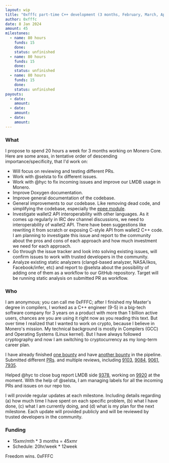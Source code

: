 ```yaml
---
layout: wip
title: "0xfffc part-time C++ development (3 months, February, March, April, 2024)"
author: 0xfffc
date: 8 Jan 2024
amount: 45
milestones:
  - name: 80 hours
    funds: 15
    done:
    status: unfinished
  - name: 80 hours
    funds: 15
    done:
    status: unfinished
  - name: 80 hours
    funds: 15
    done:
    status: unfinished
payouts:
  - date:
    amount:
  - date:
    amount:
  - date:
    amount:
---
```


### What

I propose to spend 20 hours a week for 3 months working on Monero Core. Here are some areas, in tentative order of descending importance/specificity, that I'd work on:
- Will focus on reviewing and testing different PRs.
- Work with @selsta to fix different issues. 
- Work with @hyc to fix incoming issues and improve our LMDB usage in Monero.
- Improve Doxygen documentation.
- Improve general documentation of the codebase.
- General improvements to our codebase. Like removing dead code, and simplifying the codebase, especially the [epee module](https://github.com/monero-project/monero/pull/9090).
- Investigate wallet2 API interoperability with other languages. As it comes up regularly in IRC dev channel discussions, we need to interoperability of wallet2 API. There have been suggestions like rewriting it from scratch or exposing C-style API from wallet2 C++ code. I am planning to investigate this issue and report to the community about the pros and cons of each approach and how much investment we need for each approach.
- Go through the issue tracker and look into solving existing issues, will confirm issues to work with trusted developers in the community.
- Analyze existing static analyzers (clangd-based analyzer, NASA/ikos, Facebook/infer, etc) and report to @selsta about the possibility of adding one of them as a workflow to our GitHub repository. Target will be running static analysis on submitted PR as workflow.

### Who

I am anonymous; you can call me 0xFFFC; after I finished my Master's degree in compilers, I worked as a C++ engineer (9-5) in a big-tech software company for 3 years on a product with more than 1 billion active users, chances are you are using it right now as you reading this text. But over time I realized that I wanted to work on crypto, because I believe in Monero's mission. My technical background is mostly in Compilers (GCC) and Operating Systems (Linux kernel). But I have always followed cryptography and now I am switching to cryptocurrency as my long-term career plan.

I have already finished [one bounty](https://bounties.monero.social/posts/75/6-500m-blake2b-c-dev-challenge-seraphis) and have [another bounty](https://bounties.monero.social/posts/91/1-000m-twofish-addition-to-monero) in the pipeline. Submitted different [PRs](https://github.com/monero-project/monero/pull/9090). and multiple reviews, including [9103](https://github.com/monero-project/monero/pull/9103), [9084](https://github.com/monero-project/monero/pull/9084), [9061](https://github.com/monero-project/monero/pull/9061), [7935](https://github.com/monero-project/monero/pull/7935).

Helped @hyc to close bug report LMDB side [9378](https://bugs.openldap.org/show_bug.cgi?id=9378#c14), working on [9920](https://bugs.openldap.org/show_bug.cgi?id=9920) at the moment. With the help of @selsta, I am managing labels for all the incoming PRs and issues on our repo too. 

I will provide regular updates at each milestone. Including details regarding (a) how much time I have spent on each specific problem, (b) what I have done,  (c) what I am currently doing, and (d) what is my plan for the next milestone. Each update will provided publicly and will be reviewed by trusted developers in the community.

### Funding

- 15xmr/mth * 3 months = 45xmr
- Schedule: 20hr/week * 12week



Freedom wins.
0xFFFC

